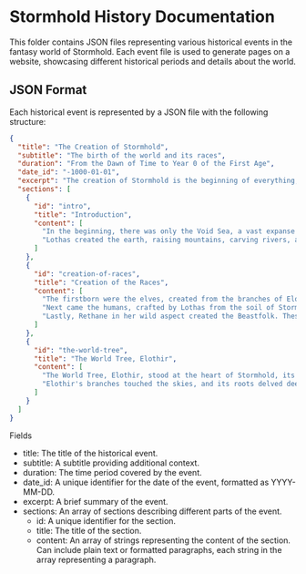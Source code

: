# Stormhold History Documentation

This folder contains JSON files representing various historical events in the fantasy world of Stormhold. Each event file is used to generate pages on a website, showcasing different historical periods and details about the world.

## JSON Format

Each historical event is represented by a JSON file with the following structure:

```json
{
  "title": "The Creation of Stormhold",
  "subtitle": "The birth of the world and its races",
  "duration": "From the Dawn of Time to Year 0 of the First Age",
  "date_id": "-1000-01-01",
  "excerpt": "The creation of Stormhold is the beginning of everything, where the primordial gods Lothas and Rethane shaped the world and birthed the races of elves, humans, and beastfolk. This era marks the formation of the continent, the rise of the World Tree, and the creation of life.",
  "sections": [
    {
      "id": "intro",
      "title": "Introduction",
      "content": [
        "In the beginning, there was only the Void Sea, a vast expanse of nothingness and chaos. From this abyss emerged two primordial beings: Lothas, God of Creation, and Rethane, Goddess of Nature. Together, they sought to bring order to the chaos, shaping the land that would become known as Stormhold.",
        "Lothas created the earth, raising mountains, carving rivers, and forming the vast oceans. Rethane followed, filling the land with life. She planted the World Tree, Elothir, whose roots connected the divine realms to the mortal world. From this cosmic tree, the first races were born."
      ]
    },
    {
      "id": "creation-of-races",
      "title": "Creation of the Races",
      "content": [
        "The firstborn were the elves, created from the branches of Elothir. The elves were split into two sub-races: the Lunari, or High Elves, and the Sundrians, or Sand Elves. The Lunari were made to be the stewards of nature, while the Sundrians were adapted to life in the harsh deserts.",
        "Next came the humans, crafted by Lothas from the soil of Stormhold. They were designed to be builders, warriors, and rulers, spreading civilization across the continent.",
        "Lastly, Rethane in her wild aspect created the Beastfolk. These half-animal, half-human beings were connected to the primal forces of nature and lived in harmony with the land. The main Beastfolk races included the Lupiri (wolf-folk), Feliri (cat-folk), and Aviri (bird-folk)."
      ]
    },
    {
      "id": "the-world-tree",
      "title": "The World Tree, Elothir",
      "content": [
        "The World Tree, Elothir, stood at the heart of Stormhold, its roots stretching across the land and connecting the divine realms to the mortal world. It was from this tree that all life in Stormhold emerged, and it became a symbol of balance and unity between the gods and their creations.",
        "Elothir's branches touched the skies, and its roots delved deep into the earth. The elves, humans, and Beastfolk all revered the tree as a sacred entity, and its presence shaped the early spiritual practices of Stormhold's inhabitants."
      ]
    }
  ]
}
```

Fields

- title: The title of the historical event.
- subtitle: A subtitle providing additional context.
- duration: The time period covered by the event.
- date_id: A unique identifier for the date of the event, formatted as YYYY-MM-DD.
- excerpt: A brief summary of the event.
- sections: An array of sections describing different parts of the event.
  - id: A unique identifier for the section.
  - title: The title of the section.
  - content: An array of strings representing the content of the section. Can include plain text or formatted paragraphs, each string in the array representing a paragraph.

